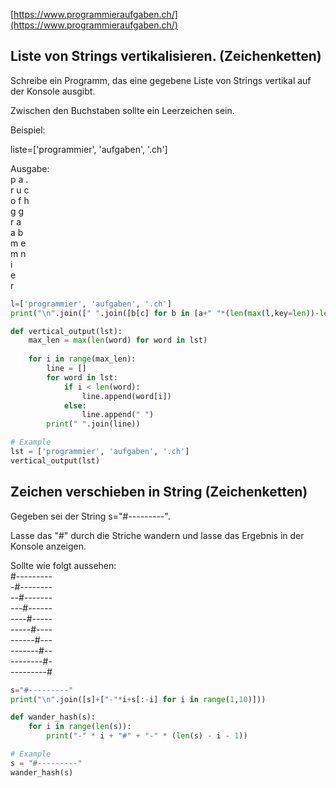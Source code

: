 [https://www.programmieraufgaben.ch/](https://www.programmieraufgaben.ch/)

## Liste von Strings vertikalisieren. (Zeichenketten)

Schreibe ein Programm, das eine gegebene Liste von Strings vertikal auf der Konsole ausgibt.

Zwischen den Buchstaben sollte ein Leerzeichen sein.

Beispiel:

liste=['programmier', 'aufgaben', '.ch']

Ausgabe:<br>
p a .<br>
r u c<br>
o f h<br>
g g  <br>
r a  <br>
a b  <br>
m e  <br>
m n  <br>
i    <br>
e    <br>
r<br>


```python
l=['programmier', 'aufgaben', '.ch']
print("\n".join([" ".join([b[c] for b in [a+" "*(len(max(l,key=len))-len(a)) for a in l]]) for c in range(len(max(l,key=len)))]))
```

```python
def vertical_output(lst):
    max_len = max(len(word) for word in lst)
    
    for i in range(max_len):
        line = []
        for word in lst:
            if i < len(word):
                line.append(word[i])
            else:
                line.append(" ")
        print(" ".join(line))

# Example
lst = ['programmier', 'aufgaben', '.ch']
vertical_output(lst)
```

## Zeichen verschieben in String (Zeichenketten)

Gegeben sei der String s="#---------".

Lasse das "#" durch die Striche wandern und lasse das Ergebnis in der Konsole anzeigen.

Sollte wie folgt aussehen:<br>
#---------<br>
-#--------<br>
--#-------<br>
---#------<br>
----#-----<br>
-----#----<br>
------#---<br>
-------#--<br>
--------#-<br>
---------#<br>

```python
s="#---------"
print("\n".join([s]+["-"*i+s[:-i] for i in range(1,10)]))
```

```python
def wander_hash(s):
    for i in range(len(s)):
        print("-" * i + "#" + "-" * (len(s) - i - 1))

# Example
s = "#---------"
wander_hash(s)
```
